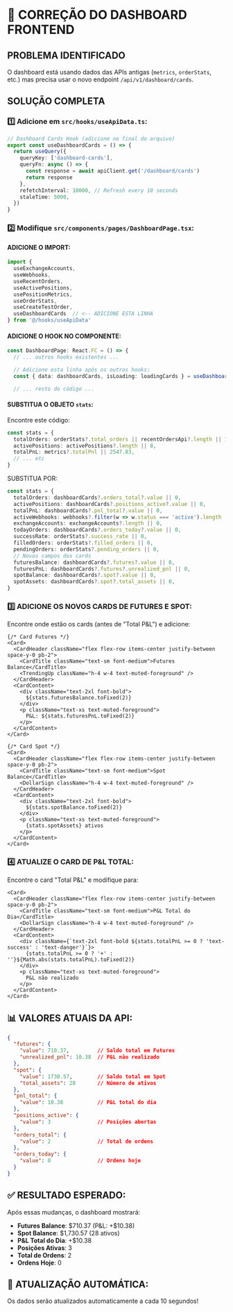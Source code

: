 # 🔧 CORREÇÃO DO DASHBOARD FRONTEND

## PROBLEMA IDENTIFICADO
O dashboard está usando dados das APIs antigas (`metrics`, `orderStats`, etc.) mas precisa usar o novo endpoint `/api/v1/dashboard/cards`.

## SOLUÇÃO COMPLETA

### 1️⃣ **Adicione em `src/hooks/useApiData.ts`:**

```typescript
// Dashboard Cards Hook (adicione no final do arquivo)
export const useDashboardCards = () => {
  return useQuery({
    queryKey: ['dashboard-cards'],
    queryFn: async () => {
      const response = await apiClient.get('/dashboard/cards')
      return response
    },
    refetchInterval: 10000, // Refresh every 10 seconds
    staleTime: 5000,
  })
}
```

### 2️⃣ **Modifique `src/components/pages/DashboardPage.tsx`:**

#### ADICIONE O IMPORT:
```typescript
import {
  useExchangeAccounts,
  useWebhooks,
  useRecentOrders,
  useActivePositions,
  usePositionMetrics,
  useOrderStats,
  useCreateTestOrder,
  useDashboardCards  // <-- ADICIONE ESTA LINHA
} from '@/hooks/useApiData'
```

#### ADICIONE O HOOK NO COMPONENTE:
```typescript
const DashboardPage: React.FC = () => {
  // ... outros hooks existentes ...

  // Adicione esta linha após os outros hooks:
  const { data: dashboardCards, isLoading: loadingCards } = useDashboardCards()

  // ... resto do código ...
```

#### SUBSTITUA O OBJETO `stats`:
Encontre este código:
```typescript
const stats = {
  totalOrders: orderStats?.total_orders || recentOrdersApi?.length || 156,
  activePositions: activePositions?.length || 8,
  totalPnL: metrics?.totalPnl || 2547.83,
  // ... etc
}
```

SUBSTITUA POR:
```typescript
const stats = {
  totalOrders: dashboardCards?.orders_total?.value || 0,
  activePositions: dashboardCards?.positions_active?.value || 0,
  totalPnL: dashboardCards?.pnl_total?.value || 0,
  activeWebhooks: webhooks?.filter(w => w.status === 'active').length || 0,
  exchangeAccounts: exchangeAccounts?.length || 0,
  todayOrders: dashboardCards?.orders_today?.value || 0,
  successRate: orderStats?.success_rate || 0,
  filledOrders: orderStats?.filled_orders || 0,
  pendingOrders: orderStats?.pending_orders || 0,
  // Novos campos dos cards
  futuresBalance: dashboardCards?.futures?.value || 0,
  futuresPnL: dashboardCards?.futures?.unrealized_pnl || 0,
  spotBalance: dashboardCards?.spot?.value || 0,
  spotAssets: dashboardCards?.spot?.total_assets || 0,
}
```

### 3️⃣ **ADICIONE OS NOVOS CARDS DE FUTURES E SPOT:**

Encontre onde estão os cards (antes de "Total P&L") e adicione:

```tsx
{/* Card Futures */}
<Card>
  <CardHeader className="flex flex-row items-center justify-between space-y-0 pb-2">
    <CardTitle className="text-sm font-medium">Futures Balance</CardTitle>
    <TrendingUp className="h-4 w-4 text-muted-foreground" />
  </CardHeader>
  <CardContent>
    <div className="text-2xl font-bold">
      ${stats.futuresBalance.toFixed(2)}
    </div>
    <p className="text-xs text-muted-foreground">
      P&L: ${stats.futuresPnL.toFixed(2)}
    </p>
  </CardContent>
</Card>

{/* Card Spot */}
<Card>
  <CardHeader className="flex flex-row items-center justify-between space-y-0 pb-2">
    <CardTitle className="text-sm font-medium">Spot Balance</CardTitle>
    <DollarSign className="h-4 w-4 text-muted-foreground" />
  </CardHeader>
  <CardContent>
    <div className="text-2xl font-bold">
      ${stats.spotBalance.toFixed(2)}
    </div>
    <p className="text-xs text-muted-foreground">
      {stats.spotAssets} ativos
    </p>
  </CardContent>
</Card>
```

### 4️⃣ **ATUALIZE O CARD DE P&L TOTAL:**

Encontre o card "Total P&L" e modifique para:

```tsx
<Card>
  <CardHeader className="flex flex-row items-center justify-between space-y-0 pb-2">
    <CardTitle className="text-sm font-medium">P&L Total do Dia</CardTitle>
    <DollarSign className="h-4 w-4 text-muted-foreground" />
  </CardHeader>
  <CardContent>
    <div className={`text-2xl font-bold ${stats.totalPnL >= 0 ? 'text-success' : 'text-danger'}`}>
      {stats.totalPnL >= 0 ? '+' : ''}${Math.abs(stats.totalPnL).toFixed(2)}
    </div>
    <p className="text-xs text-muted-foreground">
      P&L não realizado
    </p>
  </CardContent>
</Card>
```

## 📊 VALORES ATUAIS DA API:

```json
{
  "futures": {
    "value": 710.37,         // Saldo total em Futures
    "unrealized_pnl": 10.38  // P&L não realizado
  },
  "spot": {
    "value": 1730.57,        // Saldo total em Spot
    "total_assets": 28       // Número de ativos
  },
  "pnl_total": {
    "value": 10.38           // P&L total do dia
  },
  "positions_active": {
    "value": 3               // Posições abertas
  },
  "orders_total": {
    "value": 2               // Total de ordens
  },
  "orders_today": {
    "value": 0               // Ordens hoje
  }
}
```

## ✅ RESULTADO ESPERADO:
Após essas mudanças, o dashboard mostrará:
- **Futures Balance**: $710.37 (P&L: +$10.38)
- **Spot Balance**: $1,730.57 (28 ativos)
- **P&L Total do Dia**: +$10.38
- **Posições Ativas**: 3
- **Total de Ordens**: 2
- **Ordens Hoje**: 0

## 🔄 ATUALIZAÇÃO AUTOMÁTICA:
Os dados serão atualizados automaticamente a cada 10 segundos!